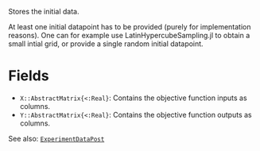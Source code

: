 Stores the initial data.

At least one initial datapoint has to be provided (purely for implementation reasons). One can for example use LatinHypercubeSampling.jl to obtain a small intial grid, or provide a single random initial datapoint.

# Fields

  * `X::AbstractMatrix{<:Real}`: Contains the objective function inputs as columns.
  * `Y::AbstractMatrix{<:Real}`: Contains the objective function outputs as columns.

See also: [`ExperimentDataPost`](@ref)
